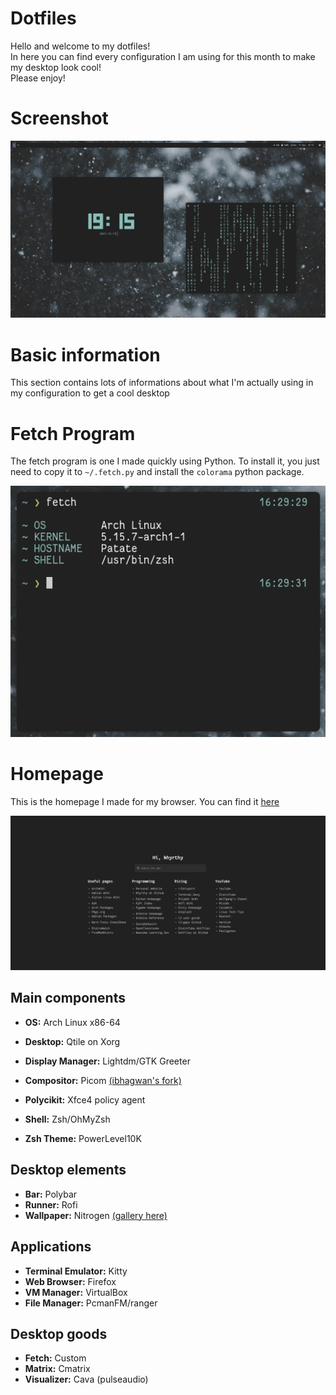 # Dotfiles

Hello and welcome to my dotfiles!  
In here you can find every configuration I am using for this month to make my desktop look cool!  
Please enjoy!

# Screenshot
![A screenshot from my config](screenshot.png "Screenshot")

# Basic information

This section contains lots of informations about what I'm actually using in my configuration to get a cool desktop

# Fetch Program

The fetch program is one I made quickly using Python. To install it, you just need to copy it to `~/.fetch.py` and install the `colorama` python package.

![Fetch program](fetch.png "Fetch")

# Homepage

This is the homepage I made for my browser. You can find it [here](homepage.html)

![Homepage](homepage.png "Homepage")

## Main components

* **OS:** Arch Linux x86-64
* **Desktop:** Qtile on Xorg
* **Display Manager:** Lightdm/GTK Greeter
* **Compositor:** Picom [(ibhagwan's fork)](https://github.com/ibhagwan/picom)
* **Polycikit:** Xfce4 policy agent

* **Shell:** Zsh/OhMyZsh
* **Zsh Theme:** PowerLevel10K

## Desktop elements
 
* **Bar:** Polybar
* **Runner:** Rofi
* **Wallpaper:** Nitrogen [(gallery here)](https://github.com/khyrthy/wallpapers)

## Applications

* **Terminal Emulator:** Kitty
* **Web Browser:** Firefox
* **VM Manager:** VirtualBox
* **File Manager:** PcmanFM/ranger

## Desktop goods

* **Fetch:** Custom
* **Matrix:** Cmatrix
* **Visualizer:** Cava (pulseaudio)


